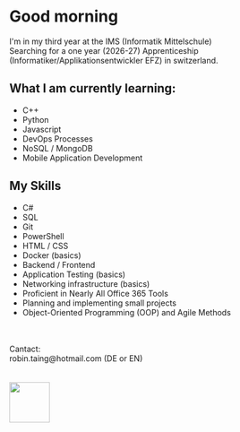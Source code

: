 # Good morning
I'm in my third year at the IMS (Informatik Mittelschule)
<br>
Searching for a one year (2026-27) Apprenticeship (Informatiker/Applikationsentwickler EFZ) in switzerland.
<br>

## What I am currently learning:

- C++
- Python
- Javascript
- DevOps Processes
- NoSQL / MongoDB
- Mobile Application Development

## My Skills

- C#
- SQL
- Git
- PowerShell
- HTML / CSS
- Docker (basics)
- Backend / Frontend
- Application Testing (basics)
- Networking infrastructure (basics)
- Proficient in Nearly All Office 365 Tools
- Planning and implementing small projects
- Object-Oriented Programming (OOP) and Agile Methods
<br>


<br>
Cantact:
<br>
robin.taing@hotmail.com (DE or EN)

<br>
<br>
<br>
<img src="https://github.com/RobinTea/RobinTea/assets/142886484/c19e9294-00dc-4d13-9e94-9c95117386e0" width="72" height="72">
